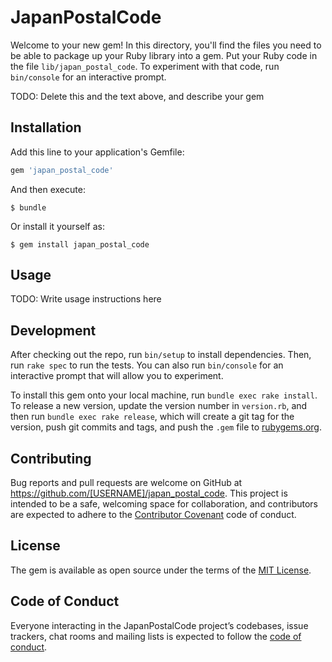 # JapanPostalCode

Welcome to your new gem! In this directory, you'll find the files you need to be able to package up your Ruby library into a gem. Put your Ruby code in the file `lib/japan_postal_code`. To experiment with that code, run `bin/console` for an interactive prompt.

TODO: Delete this and the text above, and describe your gem

## Installation

Add this line to your application's Gemfile:

```ruby
gem 'japan_postal_code'
```

And then execute:

    $ bundle

Or install it yourself as:

    $ gem install japan_postal_code

## Usage

TODO: Write usage instructions here

## Development

After checking out the repo, run `bin/setup` to install dependencies. Then, run `rake spec` to run the tests. You can also run `bin/console` for an interactive prompt that will allow you to experiment.

To install this gem onto your local machine, run `bundle exec rake install`. To release a new version, update the version number in `version.rb`, and then run `bundle exec rake release`, which will create a git tag for the version, push git commits and tags, and push the `.gem` file to [rubygems.org](https://rubygems.org).

## Contributing

Bug reports and pull requests are welcome on GitHub at https://github.com/[USERNAME]/japan_postal_code. This project is intended to be a safe, welcoming space for collaboration, and contributors are expected to adhere to the [Contributor Covenant](http://contributor-covenant.org) code of conduct.

## License

The gem is available as open source under the terms of the [MIT License](https://opensource.org/licenses/MIT).

## Code of Conduct

Everyone interacting in the JapanPostalCode project’s codebases, issue trackers, chat rooms and mailing lists is expected to follow the [code of conduct](https://github.com/[USERNAME]/japan_postal_code/blob/master/CODE_OF_CONDUCT.md).
